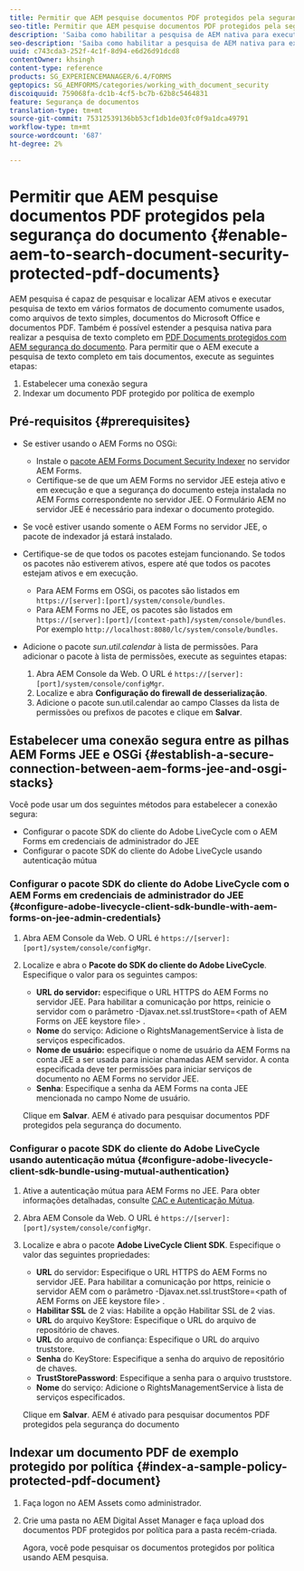 ```yaml
---
title: Permitir que AEM pesquise documentos PDF protegidos pela segurança do documento
seo-title: Permitir que AEM pesquise documentos PDF protegidos pela segurança do documento
description: 'Saiba como habilitar a pesquisa de AEM nativa para executar a pesquisa de texto completo em documentos PDF protegidos por DRM.  '
seo-description: 'Saiba como habilitar a pesquisa de AEM nativa para executar a pesquisa de texto completo em documentos PDF protegidos por DRM.  '
uuid: c743cda3-252f-4c1f-8d94-e6d26d91dcd8
contentOwner: khsingh
content-type: reference
products: SG_EXPERIENCEMANAGER/6.4/FORMS
geptopics: SG_AEMFORMS/categories/working_with_document_security
discoiquuid: 759068fa-dc1b-4cf5-bc7b-62b8c5464831
feature: Segurança de documentos
translation-type: tm+mt
source-git-commit: 75312539136bb53cf1db1de03fc0f9a1dca49791
workflow-type: tm+mt
source-wordcount: '687'
ht-degree: 2%

---
```



# Permitir que AEM pesquise documentos PDF protegidos pela segurança do documento {#enable-aem-to-search-document-security-protected-pdf-documents}

AEM pesquisa é capaz de pesquisar e localizar AEM ativos e executar pesquisa de texto em vários formatos de documento comumente usados, como arquivos de texto simples, documentos do Microsoft Office e documentos PDF. Também é possível estender a pesquisa nativa para realizar a pesquisa de texto completo em [PDF Documents protegidos com AEM segurança do documento](/help/forms/using/admin-help/document-security.md). Para permitir que o AEM execute a pesquisa de texto completo em tais documentos, execute as seguintes etapas:

1. Estabelecer uma conexão segura
1. Indexar um documento PDF protegido por política de exemplo

## Pré-requisitos {#prerequisites}

* Se estiver usando o AEM Forms no OSGi:

   * Instale o [pacote AEM Forms Document Security Indexer](https://helpx.adobe.com/br/aem-forms/kb/aem-forms-releases.html) no servidor AEM Forms.
   * Certifique-se de que um AEM Forms no servidor JEE esteja ativo e em execução e que a segurança do documento esteja instalada no AEM Forms correspondente no servidor JEE. O Formulário AEM no servidor JEE é necessário para indexar o documento protegido.

* Se você estiver usando somente o AEM Forms no servidor JEE, o pacote de indexador já estará instalado.
* Certifique-se de que todos os pacotes estejam funcionando. Se todos os pacotes não estiverem ativos, espere até que todos os pacotes estejam ativos e em execução.

   * Para AEM Forms em OSGi, os pacotes são listados em `https://[server]:[port]/system/console/bundles`.
   * Para AEM Forms no JEE, os pacotes são listados em `https://[server]:[port]/[context-path]/system/console/bundles`. Por exemplo `http://localhost:8080/lc/system/console/bundles`.

* Adicione o pacote *sun.util.calendar* à  lista de permissões. Para adicionar o pacote à  lista de permissões, execute as seguintes etapas:

   1. Abra AEM Console da Web. O URL é `https://[server]:[port]/system/console/configMgr`.
   1. Localize e abra **Configuração do firewall de desserialização**.
   1. Adicione o pacote sun.util.calendar ao campo Classes da lista de permissões ou prefixos de pacotes e clique em **Salvar**.

## Estabelecer uma conexão segura entre as pilhas AEM Forms JEE e OSGi {#establish-a-secure-connection-between-aem-forms-jee-and-osgi-stacks}

Você pode usar um dos seguintes métodos para estabelecer a conexão segura:

* Configurar o pacote SDK do cliente do Adobe LiveCycle com o AEM Forms em credenciais de administrador do JEE
* Configurar o pacote SDK do cliente do Adobe LiveCycle usando autenticação mútua

### Configurar o pacote SDK do cliente do Adobe LiveCycle com o AEM Forms em credenciais de administrador do JEE {#configure-adobe-livecycle-client-sdk-bundle-with-aem-forms-on-jee-admin-credentials}

1. Abra AEM Console da Web. O URL é `https://[server]:[port]/system/console/configMgr`.
1. Localize e abra o **Pacote do SDK do cliente do Adobe LiveCycle**. Especifique o valor para os seguintes campos:

   * **URL do servidor:** especifique o URL HTTPS do AEM Forms no servidor JEE. Para habilitar a comunicação por https, reinicie o servidor com o parâmetro -Djavax.net.ssl.trustStore=&lt;path of AEM Forms on JEE keystore file> .
   * **Nome** do serviço: Adicione o RightsManagementService à lista de serviços especificados.
   * **Nome de usuário:** especifique o nome de usuário da AEM Forms na conta JEE a ser usada para iniciar chamadas AEM servidor. A conta especificada deve ter permissões para iniciar serviços de documento no AEM Forms no servidor JEE.
   * **Senha**: Especifique a senha da AEM Forms na conta JEE mencionada no campo Nome de usuário.

   Clique em **Salvar**. AEM é ativado para pesquisar documentos PDF protegidos pela segurança do documento.

### Configurar o pacote SDK do cliente do Adobe LiveCycle usando autenticação mútua {#configure-adobe-livecycle-client-sdk-bundle-using-mutual-authentication}

1. Ative a autenticação mútua para AEM Forms no JEE. Para obter informações detalhadas, consulte [CAC e Autenticação Mútua](https://helpx.adobe.com/livecycle/kb/cac-mutual-authentication.html).
1. Abra AEM Console da Web. O URL é `https://[server]:[port]/system/console/configMgr`.
1. Localize e abra o pacote **Adobe LiveCycle Client SDK**. Especifique o valor das seguintes propriedades:

   * **URL** do servidor: Especifique o URL HTTPS do AEM Forms no servidor JEE. Para habilitar a comunicação por https, reinicie o servidor AEM com o parâmetro -Djavax.net.ssl.trustStore=&lt;path of AEM Forms on JEE keystore file> .
   * **Habilitar SSL** de 2 vias: Habilite a opção Habilitar SSL de 2 vias.
   * **URL** do arquivo KeyStore: Especifique o URL do arquivo de repositório de chaves.
   * **URL** do arquivo de confiança: Especifique o URL do arquivo truststore.
   * **Senha** do KeyStore: Especifique a senha do arquivo de repositório de chaves.
   * **TrustStorePassword**: Especifique a senha para o arquivo truststore.
   * **Nome** do serviço: Adicione o RightsManagementService à lista de serviços especificados.

   Clique em **Salvar**. AEM é ativado para pesquisar documentos PDF protegidos pela segurança do documento

## Indexar um documento PDF de exemplo protegido por política {#index-a-sample-policy-protected-pdf-document}

1. Faça logon no AEM Assets como administrador.
1. Crie uma pasta no AEM Digital Asset Manager e faça upload dos documentos PDF protegidos por política para a pasta recém-criada.

   Agora, você pode pesquisar os documentos protegidos por política usando AEM pesquisa.

